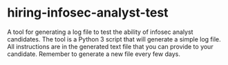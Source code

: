 hiring-infosec-analyst-test
===========================

A tool for generating a log file to test the ability of infosec analyst candidates. The tool is a Python 3 script that will generate a simple log file. All instructions are in the generated text file that you can provide to your candidate. Remember to generate a new file every few days.
